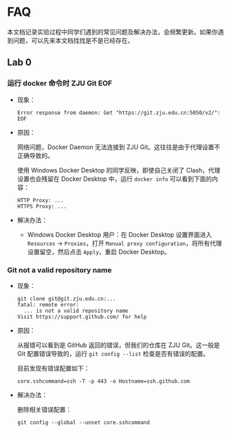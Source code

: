 # FAQ

本文档记录实验过程中同学们遇到的常见问题及解决办法，会频繁更新。如果你遇到问题，可以先来本文档找找是不是已经存在。

## Lab 0

### 运行 docker 命令时 ZJU Git EOF

- 现象：

    ```text
    Error response from daemon: Get "https://git.zju.edu.cn:5050/v2/": EOF
    ```

- 原因：

    网络问题，Docker Daemon 无法连接到 ZJU Git。这往往是由于代理设置不正确导致的。

    使用 Windows Docker Desktop 的同学反映，即使自己关闭了 Clash，代理设置也会残留在 Docker Desktop 中，运行 `docker info` 可以看到下面的内容：

    ```text
    HTTP Proxy: ...
    HTTPS Proxy: ...
    ```

- 解决办法：

    - Windows Docker Desktop 用户：在 Docker Desktop 设置界面进入 `Resources` -> `Proxies`，打开 `Manual proxy configuration`，将所有代理设置留空，然后点击 `Apply`，重启 Docker Desktop。

### Git not a valid repository name

- 现象：

    ```console
    git clone git@git.zju.edu.cn:...
    fatal: remote error:
      ... is not a valid repository name
    Visit https://support.github.com/ for help
    ```

- 原因：

    从报错可以看到是 GitHub 返回的错误，但我们的仓库在 ZJU Git。这一般是 Git 配置错误导致的，运行 `git config --list` 检查是否有错误的配置。

    目前发现有错误配置如下：

    ```text
    core.sshcommand=ssh -T -p 443 -o Hostname=ssh.github.com
    ```

- 解决办法：

    删除相关错误配置：

    ```console
    git config --global --unset core.sshcommand
    ```
